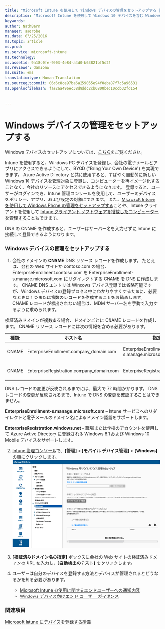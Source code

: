 ```yaml
---
title: "Microsoft Intune を使用して Windows デバイスの管理をセットアップする | Microsoft Intune"
description: "Microsoft Intune を使用して Windows 10 デバイスを含む Windows PC のモバイル デバイス管理 (MDM) を有効にします。"
keywords: 
author: NathBarn
manager: angrobe
ms.date: 07/25/2016
ms.topic: article
ms.prod: 
ms.service: microsoft-intune
ms.technology: 
ms.assetid: 9a18c0fe-9f03-4e84-a4d0-b63821bf5d25
ms.reviewer: damionw
ms.suite: ems
translationtype: Human Translation
ms.sourcegitcommit: 06d6c8ce97ba6a259055e94f0eba87f7c5a96531
ms.openlocfilehash: fae2aa496ec38d9ddc2cb6800bed10ccb32fd154


---
```


# Windows デバイスの管理をセットアップする
Windows デバイスのセットアップについては、[こちら](../enduser/using-your-windows-device-with-intune.md)をご覧ください。

Intune を使用すると、Windows PC デバイスを登録し、会社の電子メールとアプリにアクセスできるようにして、BYOD ("Bring Your Own Device") を実現できます。 Azure Active Directory と共に使用すると、すばやく自動的に新しい Windows 10 デバイスを管理対象に登録し、コンピューターを再イメージ化することなく、会社のリソースにアクセスできるようになります。 登録すると、ユーザーがログインでき、Intune 管理コンソールを使用して、ユーザーのデバイスをポリシー、アプリ、および設定の対象にできます。 また、[Microsoft Intune を使用して Windows Phone の管理をセットアップする](set-up-windows-phone-management-with-microsoft-intune.md)ことや、Intune クライアントを使用して [Intune クライアント ソフトウェアを搭載したコンピューターを管理する](manage-windows-pcs-with-microsoft-intune.md)こともできます。

DNS の CNAME を作成すると、ユーザーはサーバー名を入力せずに Intune に接続して登録できるようになります。

### Windows デバイスの管理をセットアップする

  1.  会社のドメインの **CNAME** DNS リソース レコードを作成します。 たとえば、会社の Web サイトが contoso.com の場合、EnterpriseEnrollment.contoso.com を EnterpriseEnrollment-s.manage.microsoft.com にリダイレクトする CNAME を DNS に作成します。 CNAME DNS エントリは Windows デバイス登録では省略可能ですが、Windows デバイスの登録プロセス中にわかりやすくするために、必要なときは 1 つまたは複数のレコードを作成することをお勧めします。 CNAME レコードが検出されない場合は、MDM サーバー名を手動で入力するように求められます。

  検証済みドメインが複数ある場合、ドメインごとに CNAME レコードを作成します。 CNAME リソース レコードには次の情報を含める必要があります。

  |種類:|ホスト名|指定先|TTL|
  |--------|-------------|-------------|-------|
  |CNAME|EnterpriseEnrollment.company_domain.com|EnterpriseEnrollment-s.manage.microsoft.com |1 時間|
  |CNAME|EnterpriseRegistration.company_domain.com|EnterpriseRegistration.windows.net|1 時間|

  DNS レコードの変更が反映されるまでには、最大で 72 時間かかります。 DNS レコードの変更が反映されるまで、Intune で DNS の変更を確認することはできません。

  **EnterpriseEnrollment-s.manage.microsoft.com** – Intune サービスへのリダイレクトと電子メールのドメイン名によるドメイン認識をサポートします。

  **EnterpriseRegistration.windows.net** – 職場または学校のアカウントを使用して Azure Active Directory に登録される Windows 8.1 および Windows 10 Mobile デバイスをサポートします。

  2.  [Intune 管理コンソール](http://manage.microsoft.com)で、**[管理]** &gt; **[モバイル デバイス管理]** &gt; **[Windows]** の順にクリックします。
  ![Windows デバイスの管理ダイアログ ボックス](../media/enroll-intune-winenr.png)

  3.  **[検証済みドメイン名の指定]** ボックスに会社の Web サイトの検証済みドメインの URL を入力し、**[自動検出のテスト]** をクリックします。

  4.  ユーザーは自分のデバイスを登録する方法とデバイスが管理されるとどうなるかを知る必要があります。
      - [Microsoft Intune の使用に関するエンドユーザーへの通知内容](what-to-tell-your-end-users-about-using-microsoft-intune.md)
      - [Windows デバイス向けエンド ユーザー ガイダンス](../enduser/using-your-windows-device-with-intune.md)

### 関連項目
[Microsoft Intune にデバイスを登録する準備](get-ready-to-enroll-devices-in-microsoft-intune.md)



<!--HONumber=Aug16_HO1-->


